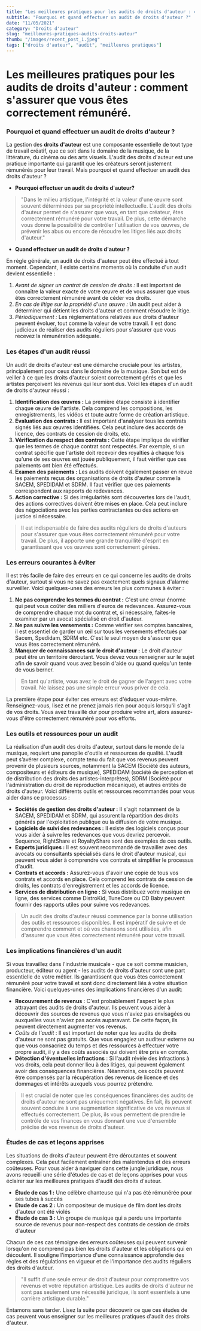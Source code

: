 ```yaml
---
title: "Les meilleures pratiques pour les audits de droits d'auteur : comment s'assurer que vous êtes correctement rémunéré."
subtitle: "Pourquoi et quand effectuer un audit de droits d'auteur ?"
date: "11/05/2021"
category: "Droits d'auteur"
slug: "meilleures-pratiques-audits-droits-auteur"
thumb: "/images/recent_post_1.jpeg"
tags: ["droits d'auteur", "audit", "meilleures pratiques"]
---
```


# Les meilleures pratiques pour les audits de droits d'auteur : comment s'assurer que vous êtes correctement rémunéré.

### Pourquoi et quand effectuer un audit de droits d'auteur ?

La gestion des **droits d'auteur** est une composante essentielle de tout type de travail créatif, que ce soit dans le domaine de la musique, de la littérature, du cinéma ou des arts visuels. L'audit des droits d'auteur est une pratique importante qui garantit que les créateurs seront justement rémunérés pour leur travail. Mais pourquoi et quand effectuer un audit des droits d'auteur ?

-   **Pourquoi effectuer un audit de droits d'auteur?**

> "Dans le milieu artistique, l'intégrité et la valeur d'une œuvre sont souvent déterminées par sa propriété intellectuelle. L'audit des droits d'auteur permet de s'assurer que vous, en tant que créateur, êtes correctement rémunéré pour votre travail. De plus, cette démarche vous donne la possibilité de contrôler l'utilisation de vos œuvres, de prévenir les abus ou encore de résoudre les litiges liés aux droits d'auteur."

-   **Quand effectuer un audit de droits d'auteur ?**

En règle générale, un audit de droits d'auteur peut être effectué à tout moment. Cependant, il existe certains moments où la conduite d'un audit devient essentielle :

1. _Avant de signer un contrat de cession de droits :_ Il est important de connaître la valeur exacte de votre œuvre et de vous assurer que vous êtes correctement rémunéré avant de céder vos droits.
2. _En cas de litige sur la propriété d'une œuvre :_ Un audit peut aider à déterminer qui détient les droits d'auteur et comment résoudre le litige.
3. _Périodiquement :_ Les réglementations relatives aux droits d'auteur peuvent évoluer, tout comme la valeur de votre travail. Il est donc judicieux de réaliser des audits réguliers pour s'assurer que vous recevez la rémunération adéquate.

### Les étapes d'un audit réussi

Un audit de droits d'auteur est une démarche cruciale pour les artistes, principalement pour ceux dans le domaine de la musique. Son but est de veiller à ce que les droits d'auteur soient correctement gérés et que les artistes perçoivent les revenus qui leur sont dus. Voici les étapes d'un audit de droits d'auteur réussi :

1. **Identification des œuvres :** La première étape consiste à identifier chaque œuvre de l'artiste. Cela comprend les compositions, les enregistrements, les vidéos et toute autre forme de création artistique.
2. **Évaluation des contrats :** Il est important d'analyser tous les contrats signés liés aux œuvres identifiées. Cela peut inclure des accords de licence, des contrats de cession de droits, etc.
3. **Vérification du respect des contrats :** Cette étape implique de vérifier que les termes de chaque contrat sont respectés. Par exemple, si un contrat spécifie que l'artiste doit recevoir des royalties à chaque fois qu'une de ses œuvres est jouée publiquement, il faut vérifier que ces paiements ont bien été effectués.
4. **Examen des paiements :** Les audits doivent également passer en revue les paiements reçus des organisations de droits d'auteur comme la SACEM, SPEDIDAM et SDRM. Il faut vérifier que ces paiements correspondent aux rapports de redevances.
5. **Action corrective :** Si des irrégularités sont découvertes lors de l'audit, des actions correctives doivent être mises en place. Cela peut inclure des négociations avec les parties contractantes ou des actions en justice si nécessaire.

> Il est indispensable de faire des audits réguliers de droits d'auteurs pour s'assurer que vous êtes correctement rémunéré pour votre travail. De plus, il apporte une grande tranquillité d'esprit en garantissant que vos œuvres sont correctement gérées.

### Les erreurs courantes à éviter

Il est très facile de faire des erreurs en ce qui concerne les audits de droits d'auteur, surtout si vous ne savez pas exactement quels signaux d'alarme surveiller. Voici quelques-unes des erreurs les plus communes à éviter :

1. **Ne pas comprendre les termes du contrat :** C'est une erreur énorme qui peut vous coûter des milliers d'euros de redevances. Assurez-vous de comprendre chaque mot du contrat et, si nécessaire, faites-le examiner par un avocat spécialisé en droit d'auteur.
2. **Ne pas suivre les versements :** Comme vérifier ses comptes bancaires, il est essentiel de garder un œil sur tous les versements effectués par Sacem, Spedidam, SDRM etc. C'est le seul moyen de s'assurer que vous êtes correctement rémunéré.
3. **Manquer de connaissances sur le droit d'auteur :** Le droit d'auteur peut être un territoire déroutant. Vous devez vous renseigner sur le sujet afin de savoir quand vous avez besoin d'aide ou quand quelqu'un tente de vous berner.

> En tant qu'artiste, vous avez le droit de gagner de l'argent avec votre travail. Ne laissez pas une simple erreur vous priver de cela.

La première étape pour éviter ces erreurs est d'éduquer vous-même. Renseignez-vous, lisez et ne prenez jamais rien pour acquis lorsqu'il s'agit de vos droits. Vous avez travaillé dur pour produire votre art, alors assurez-vous d'être correctement rémunéré pour vos efforts.

### Les outils et ressources pour un audit

La réalisation d'un audit des droits d'auteur, surtout dans le monde de la musique, requiert une panoplie d'outils et ressources de qualité. L'audit peut s’avérer complexe, compte tenu du fait que vos revenus peuvent provenir de plusieurs sources, notamment la SACEM (Société des auteurs, compositeurs et éditeurs de musique), SPEDIDAM (société de perception et de distribution des droits des artistes-interprètes), SDRM (Société pour l'administration du droit de reproduction mécanique), et autres entités de droits d'auteur. Voici différents outils et ressources recommandés pour vous aider dans ce processus :

-   **Sociétés de gestion des droits d'auteur :** Il s'agit notamment de la SACEM, SPEDIDAM et SDRM, qui assurent la répartition des droits générés par l'exploitation publique ou la diffusion de votre musique.
-   **Logiciels de suivi des redevances :** Il existe des logiciels conçus pour vous aider à suivre les redevances que vous devriez percevoir. Sequence, RightShare et RoyaltyShare sont des exemples de ces outils.
-   **Experts juridiques :** Il est souvent recommandé de travailler avec des avocats ou consultants spécialisés dans le droit d'auteur musical, qui peuvent vous aider à comprendre vos contrats et simplifier le processus d'audit.
-   **Contrats et accords :** Assurez-vous d'avoir une copie de tous vos contrats et accords en place. Cela comprend les contrats de cession de droits, les contrats d'enregistrement et les accords de licence.
-   **Services de distribution en ligne :** Si vous distribuez votre musique en ligne, des services comme DistroKid, TuneCore ou CD Baby peuvent fournir des rapports utiles pour suivre vos redevances.

> Un audit des droits d'auteur réussi commence par la bonne utilisation des outils et ressources disponibles. Il est impératif de suivre et de comprendre comment et où vos chansons sont utilisées, afin d'assurer que vous êtes correctement rémunéré pour votre travail.

### Les implications financières d'un audit

Si vous travaillez dans l'industrie musicale - que ce soit comme musicien, producteur, éditeur ou agent - les audits de droits d'auteur sont une part essentielle de votre métier. Ils garantissent que vous êtes correctement rémunéré pour votre travail et sont donc directement liés à votre situation financière. Voici quelques-unes des implications financières d'un audit:

-   **Recouvrement de revenus** : C'est probablement l'aspect le plus attrayant des audits de droits d'auteur. Ils peuvent vous aider à découvrir des sources de revenus que vous n'aviez pas envisagées ou auxquelles vous n'aviez pas accès auparavant. De cette façon, ils peuvent directement augmenter vos revenus.
-   _Coûts de l'audit_ : Il est important de noter que les audits de droits d'auteur ne sont pas gratuits. Que vous engagiez un auditeur externe ou que vous consacriez du temps et des ressources à effectuer votre propre audit, il y a des coûts associés qui doivent être pris en compte.
-   **Détection d'éventuelles infractions** : Si l'audit révèle des infractions à vos droits, cela peut donner lieu à des litiges, qui peuvent également avoir des conséquences financières. Néanmoins, ces coûts peuvent être compensés par la récupération des revenus de licence et des dommages et intérêts auxquels vous pourrez prétendre.

> Il est crucial de noter que les conséquences financières des audits de droits d'auteur ne sont pas uniquement négatives. En fait, ils peuvent souvent conduire à une augmentation significative de vos revenus si effectués correctement. De plus, ils vous permettent de prendre le contrôle de vos finances en vous donnant une vue d'ensemble précise de vos revenus de droits d'auteur.

### Études de cas et leçons apprises

Les situations de droits d'auteur peuvent être déroutantes et souvent complexes. Cela peut facilement entraîner des malentendus et des erreurs coûteuses. Pour vous aider à naviguer dans cette jungle juridique, nous avons recueilli une série d'études de cas et de leçons apprises pour vous éclairer sur les meilleures pratiques d'audit des droits d'auteur.

-   **Étude de cas 1 :** Une célèbre chanteuse qui n'a pas été rémunérée pour ses tubes à succès
-   **Étude de cas 2 :** Un compositeur de musique de film dont les droits d'auteur ont été violés
-   **Étude de cas 3 :** Un groupe de musique qui a perdu une importante source de revenus pour non-respect des contrats de cession de droits d'auteur

Chacun de ces cas témoigne des erreurs coûteuses qui peuvent survenir lorsqu'on ne comprend pas bien les droits d'auteur et les obligations qui en découlent. Il souligne l'importance d'une connaissance approfondie des règles et des régulations en vigueur et de l'importance des audits réguliers des droits d'auteur.

> "Il suffit d'une seule erreur de droit d'auteur pour compromettre vos revenus et votre réputation artistique. Les audits de droits d'auteur ne sont pas seulement une nécessité juridique, ils sont essentiels à une carrière artistique durable."

Entamons sans tarder. Lisez la suite pour découvrir ce que ces études de cas peuvent vous enseigner sur les meilleures pratiques d'audit des droits d'auteur.
